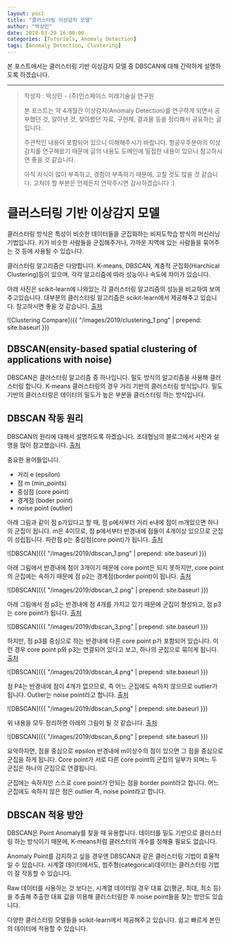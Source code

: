 ```yaml
---
layout: post
title: "클러스터링 이상감지 모델"
author: "박상민"
date: 2019-03-20 16:00:00
categories: [Tutorials, Anomaly Detection]
tags: [Anomaly Detection, Clustering]
---
```


본 포스트에서는 클러스터링 기반 이상감지 모델 중 DBSCAN에 대해 간략하게 설명하도록 하겠습니다.

---

> 작성자 : 박상민 - (주)인스페이스 미래기술실 연구원 
>
> 본 포스트는 약 4개월간 이상감지(Anomaly Detection)를 연구하게 되면서 공부했던 것, 알아낸 것, 찾아봤던 자료, 구현체, 결과물 등을 정리해서 공유하는 글 입니다.   
>
> 주관적인 내용이 포함되어 있으니 이해해주시기 바랍니다. 항공우주분야의 이상감지를 연구해왔기 때문에 글의 내용도 도메인에 밀접한 내용이 있으니 참고하시면 좋을 것 같습니다.
> 
> 아직 지식이 많이 부족하고, 경험이 부족하기 때문에, 고칠 것도 많을 것 같습니다. 고처야 할 부분은 언제든지 연락주시면 감사하겠습니다 :)

# 클러스터링 기반 이상감지 모델

클러스터링 방식은 특성이 비슷한 데이터들을 군집화하는 비지도학습 방식의 머신러닝 기법입니다. 키가 비슷한 사람들을 군집해주거나, 가까운 지역에 있는 사람들을 묶어주는 것 등에 사용될 수 있습니다. 

클러스터링 알고리즘은 다양합니다. K-means, DBSCAN, 계층적 군집화(Hiarchical Clustering)등이 있으며, 각각 알고리즘에 따라 성능이나 속도에 차이가 있습니다.  

아래 사진은 scikit-learn에 나와있는 각 클러스터링 알고리즘의 성능을 비교하여 보여주고있습니다. 대부분의 클러스터링 알고리즘은 scikit-learn에서 제공해주고 있습니다. 참고하시면 좋을 것 같습니다. [출처](https://scikit-learn.org/stable/auto_examples/cluster/plot_cluster_comparison.html#sphx-glr-auto-examples-cluster-plot-cluster-comparison-py)  

   ![Clustering Compare]({{ "/images/2019/clustering_1.png" | prepend: site.baseurl }})

## DBSCAN(ensity-based spatial clustering of applications with noise)

DBSCAN은 클러스터링 알고리즘 중 하나입니다. 밀도 방식의 알고리즘을 사용해 클러스터링 합니다. K-means 클러스터링의 경우 거리 기반의 클러스터링 방식입니다. 밀도 기반의 클러스터링은 데이터의 밀도가 높은 부분을 클러스터링 하는 방식입니다. 

## DBSCAN 작동 원리

DBSCAN의 원리에 대해서 설명하도록 하겠습니다. 조대협님의 블로그에서 사진과 설명을 많이 참고했습니다. [출처](http://bcho.tistory.com/1205)  

중요한 용어들입니다. 
* 거리 e (epsilon)
* 점 m (min_points)
* 중심점 (core point)
* 경계점 (boder point)
* noise point (outlier)

아래 그림과 같이 점 p가있다고 할 때, 점 p에서부터 거리 e내에 점이 m개있으면 하나의 군집이 됩니다. m은 4이므로, 점 p에서부터 반경내에 점들이 4개이상 있으므로 군집이 성립됩니다. 파란점 p는 중심점(core point)가 됩니다. [출처](http://bcho.tistory.com/1205)  

![DBSCAN]({{ "/images/2019/dbscan_1.png" | prepend: site.baseurl }})

아래 그림에서 반경내에 점이 3개이기 때문에 core point은 되지 못하지만, core point의 군집에는 속하기 때문에 점 p2는 경계점(border point)이 됩니다. [출처](http://bcho.tistory.com/1205)   

![DBSCAN]({{ "/images/2019/dbscan_2.png" | prepend: site.baseurl }})

아래 그림에서 점 p3는 반경내에 점 4개를 가지고 있기 때문에 군집이 형성되고, 점 p3는 core point가 됩니다. [출처](http://bcho.tistory.com/1205)  

![DBSCAN]({{ "/images/2019/dbscan_3.png" | prepend: site.baseurl }})

하지만, 점 p3를 중심으로 하는 반경내에 다른 core point p가 포함되어 있습니다. 이런 경우 core point p와 p3는 연결되어 있다고 보고, 하나의 군집으로 묶이게 됩니다. [출처](http://bcho.tistory.com/1205)  

![DBSCAN]({{ "/images/2019/dbscan_4.png" | prepend: site.baseurl }})

점 P4는 반경내에 점이 4개가 없으므로, 즉 어느 군집에도 속하지 않으므로 outlier가 됩니다. Outlier는 noise point라고 합니다. [출처](http://bcho.tistory.com/1205)  

![DBSCAN]({{ "/images/2019/dbscan_5.png" | prepend: site.baseurl }})

위 내용을 모두 정리하면 아래의 그림이 될 것 같습니다. [출처](http://bcho.tistory.com/1205)  

![DBSCAN]({{ "/images/2019/dbscan_6.png" | prepend: site.baseurl }})

요악하자면, 점을 중심으로 epsilon 반경내에 m이상수의 점이 있으면 그 점을 중심으로 군집을 하게 됩니다. Core point가 서로 다른 core point의 군집의 일부가 되며느 두 군집은 하나의 군집으로 연결됩니다. 

군집에는 속하지만 스스로 core point가 안되는 점을 border point라고 합니다. 어느 군집에도 속하지 않은 점은 outlier 즉, noise point라고 합니다.

## DBSCAN 적용 방안

DBSCAN은 Point Anomaly를 찾을 때 유용합니다. 데이터를 밀도 기반으로 클러스터링 하는 방식이기 때문에, K-means처럼 클러스터의 개수를 정해줄 필요도 없습니다. 

Anomaly Point를 감지하고 싶을 경우엔 DBSCAN과 같은 클러스터링 기법이 효율적일 수 있습니다. 시계열 데이터에서도, 범주형(categorical)데이터는 클러스터링 기법이 잘 작동할 수 있습니다. 

Raw 데이터를 사용하는 것 보다는, 시계열 데이터일 경우 대표 값(평균, 최대, 최소 등)을 추출해 추출한 대표 값을 이용해 클러스터링한 후 noise point들을 찾는 방안도 있습니다.

다양한 클러스터링 모델들을 scikit-learn에서 제공해주고 있습니다. 쉽고 빠르게 본인의 데이터에 적용할 수 있습니다.
